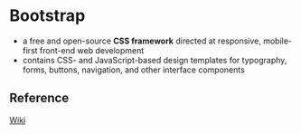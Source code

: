 # Bootstrap

- a free and open-source **CSS framework** directed at responsive, mobile-first front-end web development
- contains CSS- and JavaScript-based design templates for typography, forms, buttons, navigation, and other interface components

## Reference

[Wiki](<https://en.wikipedia.org/wiki/Bootstrap_(front-end_framework)>)
